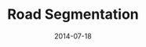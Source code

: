 ---
layout: default
modal-id: 1
date: 2014-07-18
img: road_segmentation/29_overlay.png
title: Road Segmentation
alt: image-alt
project-date: Automn 2020
course: Machine Learning - CS 433
subject: Computer Vision
description: Class project for the course CS 433 - Machine Learning at EPFL. The goal of this project was to segment roads satellite images. We used a U-Net architecture and tested different loss functions and data augmentation techniques.
---